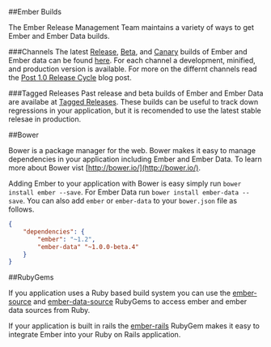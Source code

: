 ##Ember Builds

The Ember Release Management Team maintains a variety of ways to get  Ember and Ember Data builds.

###Channels
The latest [Release](/builds#/release), [Beta](/builds#/beta), and [Canary](/builds#/canary) builds of Ember and Ember data can be found [here](/builds). For each channel a development, minified, and production version is available. For more on the differnt channels read the [Post 1.0 Release Cycle](http://emberjs.com/blog/2013/09/06/new-ember-release-process.html) blog post.

###Tagged Releases
Past release and beta builds  of Ember and Ember Data are availabe at [Tagged Releases](/builds#/tagged). These builds can be useful to track down regressions in your application, but it is recomended to use the latest stable relesae in production.



##Bower

Bower is a package manager for the web. Bower makes it easy to manage dependencies in your application including Ember and Ember Data. To learn more about Bower vist [http://bower.io/](http://bower.io/).

Adding Ember to your application with Bower is easy simply run `bower install ember --save`. For Ember Data run `bower install ember-data --save`. You can also add `ember` or `ember-data` to your `bower.json` file as follows.

```json
{
	"dependencies": {
		"ember": "~1.2",
		"ember-data" "~1.0.0-beta.4"
	}
}

```

##RubyGems

If you application uses a Ruby based build system you can use the [ember-source](http://rubygems.org/gems/ember-source) and [ember-data-source](http://rubygems.org/gems/ember-data-source) RubyGems to access ember and ember data sources from Ruby.

If your application is built in rails the [ember-rails](http://rubygems.org/gems/ember-rails) RubyGem makes it easy to integrate Ember into your Ruby on Rails application.

